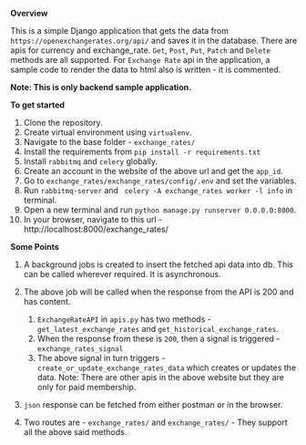 **Overview**

This is a simple Django application that gets the data from `https://openexchangerates.org/api/` and saves it in the database.
There are apis for currency and exchange_rate. `Get`, `Post`, `Put`, `Patch` and `Delete` methods are all supported.
For `Exchange Rate` api in the application, a sample code to render the data to html also is written - it is commented.

**Note: This is only backend sample application.**

**To get started**

1. Clone the repository.
2. Create virtual environment using `virtualenv`.
3. Navigate to the base folder - `exchange_rates/`
4. Install the requirements from `pip install -r requirements.txt`
5. Install `rabbitmq` and `celery` globally.
6. Create an account in the website of the above url and get the `app_id`.
7. Go to `exchange_rates/exchange_rates/config/.env` and set the variables.
8. Run `rabbitmq-server` and ` celery -A exchange_rates worker -l info` in terminal.
9. Open a new terminal and run `python manage.py runserver 0.0.0.0:8000`.
10. In your browser, navigate to this url - http://localhost:8000/exchange_rates/

**Some Points**
1. A background jobs is created to insert the fetched api data into db. This can be called wherever required. It is asynchronous.
2. The above job will be called when the response from the API is 200 and has content.
   
   1. `ExchangeRateAPI` in `apis.py` has two methods - `get_latest_exchange_rates` and `get_historical_exchange_rates`.
   2. When the response from these is `200`, then a signal is triggered - `exchange_rates_signal`
   3. The above signal in turn triggers - `create_or_update_exchange_rates_data` which creates or updates the data.
   Note: There are other apis in the above website but they are only for paid membership.
   
3. `json` response can be fetched from either postman or in the browser.
4. Two routes are - `exchange_rates/` and `exchange_rates/` - They support all the above said methods.


